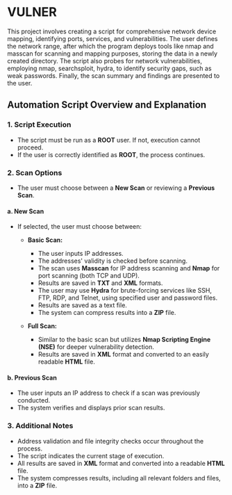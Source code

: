 # VULNER

This project involves creating a script for comprehensive network device mapping, identifying ports, services, and vulnerabilities. The user defines the network range, after which the program deploys tools like nmap and masscan for scanning and mapping purposes, storing the data in a newly created directory. The script also probes for network vulnerabilities, employing nmap, searchsploit, hydra,  to identify security gaps, such as weak passwords. Finally, the scan summary and findings are presented to the user.

## Automation Script Overview and Explanation

### 1. Script Execution

- The script must be run as a **ROOT** user. If not, execution cannot proceed.
- If the user is correctly identified as **ROOT**, the process continues.

### 2. Scan Options

- The user must choose between a **New Scan** or reviewing a **Previous Scan**.

#### a. New Scan

- If selected, the user must choose between:
  - **Basic Scan:**

    - The user inputs IP addresses.
    - The addresses' validity is checked before scanning.
    - The scan uses **Masscan** for IP address scanning and **Nmap** for port scanning (both TCP and UDP).
    - Results are saved in **TXT** and **XML** formats.
    - The user may use **Hydra** for brute-forcing services like SSH, FTP, RDP, and Telnet, using specified user and password files.
    - Results are saved as a text file.
    - The system can compress results into a **ZIP** file.

  - **Full Scan:**

    - Similar to the basic scan but utilizes **Nmap Scripting Engine (NSE)** for deeper vulnerability detection.
    - Results are saved in **XML** format and converted to an easily readable **HTML** file.

#### b. Previous Scan

- The user inputs an IP address to check if a scan was previously conducted.
- The system verifies and displays prior scan results.

### 3. Additional Notes

- Address validation and file integrity checks occur throughout the process.
- The script indicates the current stage of execution.
- All results are saved in **XML** format and converted into a readable **HTML** file.
- The system compresses results, including all relevant folders and files, into a **ZIP** file.

